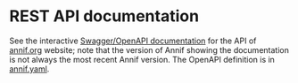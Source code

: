 # REST API documentation

See the interactive [Swagger/OpenAPI documentation](https://api.annif.org/v1/ui/) for the API of [annif.org](https://annif.org) website; note that the version of Annif showing the documentation is not always the most recent Annif version. The OpenAPI definition is in [annif.yaml](https://github.com/NatLibFi/Annif/blob/master/annif/openapi/annif.yaml).